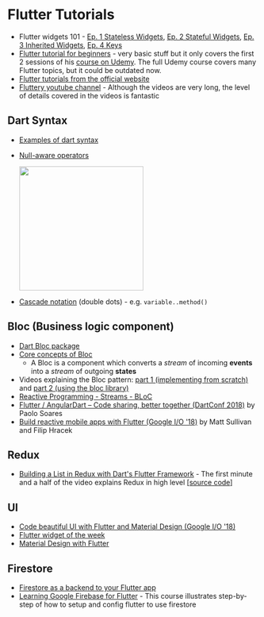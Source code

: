 # Flutter Tutorials

* Flutter widgets 101 - [Ep. 1 Stateless Widgets](https://youtu.be/wE7khGHVkYY), [Ep. 2 Stateful Widgets](https://youtu.be/AqCMFXEmf3w), [Ep. 3 Inherited Widgets](https://youtu.be/Zbm3hjPjQMk), [Ep. 4 Keys](https://youtu.be/kn0EOS-ZiIc) 
* [Flutter tutorial for beginners](https://youtu.be/GLSG_Wh_YWc) - very basic stuff but it only covers the first 2 sessions of his [course on Udemy](https://www.udemy.com/learn-flutter-dart-to-build-ios-android-apps/?couponCode=FLT_YT). The full Udemy course covers many Flutter topics, but it could be outdated now.
* [Flutter tutorials from the official website](https://flutter.io/docs/reference/tutorials)
* [Fluttery youtube channel](https://www.youtube.com/channel/UCtWyVkPpb8An90SNDTNF0Pg) - Although the videos are very long, the level of details covered in the videos is fantastic

## Dart Syntax

* [Examples of dart syntax](https://learnxinyminutes.com/docs/dart/)
* [Null-aware operators](http://blog.sethladd.com/2015/07/null-aware-operators-in-dart.html)

  <img src="http://4.bp.blogspot.com/-aJDSY_Ph4Go/VZ2-iOy8eHI/AAAAAAABvn4/__J0db_cync/s1600/Screen%2BShot%2B2015-07-08%2Bat%2B5.21.15%2BPM.png" alt="" width="250"/>

* [Cascade notation](https://stackoverflow.com/questions/49447736/list-use-of-double-dot-in-dart) (double dots) - e.g. `variable..method()`

## Bloc (Business logic component)

* [Dart Bloc package](https://pub.dartlang.org/packages/bloc)
* [Core concepts of Bloc](https://felangel.github.io/bloc/#/coreconcepts)
  * A Bloc is a component which converts a _stream_ of incoming __events__ into a _stream_ of outgoing __states__
* Videos explaining the Bloc pattern: [part 1 (implementing from scratch)](https://youtu.be/oxeYeMHVLII) and [part 2 (using the bloc library)](https://youtu.be/LeLrsnHeCZY)
* [Reactive Programming - Streams - BLoC](https://www.didierboelens.com/2018/08/reactive-programming---streams---bloc/)
* [Flutter / AngularDart – Code sharing, better together (DartConf 2018)](https://www.youtube.com/watch?v=PLHln7wHgPE) by Paolo Soares
* [Build reactive mobile apps with Flutter (Google I/O '18)](https://youtu.be/RS36gBEp8OI) by Matt Sullivan and Filip Hracek

## Redux

* [Building a List in Redux with Dart's Flutter Framework](https://youtu.be/oqPUd1FlmDQ) - The first minute and a half of the video explains Redux in high level [[source code]](https://github.com/tensor-programming/flutter_redux_tutorial_list)

## UI

* [Code beautiful UI with Flutter and Material Design (Google I/O '18)](https://youtu.be/hA0hrpR-o8U)
* [Flutter widget of the week](https://www.youtube.com/playlist?list=PLOU2XLYxmsIL0pH0zWe_ZOHgGhZ7UasUE)
* [Material Design with Flutter](https://youtu.be/DL0Ix1lnC4w)

## Firestore

* [Firestore as a backend to your Flutter app](https://youtu.be/DqJ_KjFzL9I)
* [Learning Google Firebase for Flutter](https://www.lynda.com/Flutter-tutorials/Learning-Google-Firebase-Flutter/786417-2.html) - This course illustrates step-by-step of how to setup and config flutter to use firestore
